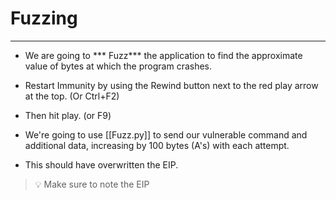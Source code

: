 # Fuzzing
---
- We are going to *** Fuzz*** the application to find the approximate value of bytes at which the program crashes.

- Restart Immunity by using the Rewind button next to the red play arrow at the top. (Or Ctrl+F2)

- Then hit play. (or F9)

- We're going to use [[Fuzz.py]] to send our vulnerable command and additional data, increasing by 100 bytes (A's) with each attempt.
- This should have overwritten the EIP.

>💡 Make sure to note the EIP

